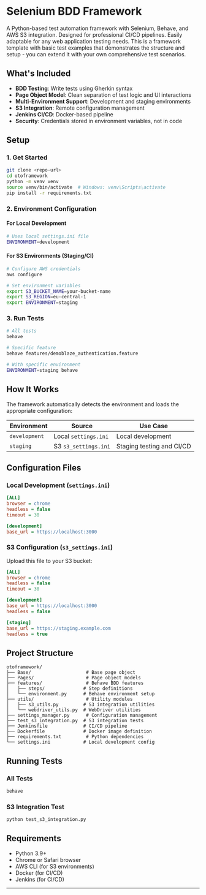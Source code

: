 # Selenium BDD Framework

A Python-based test automation framework with Selenium, Behave, and AWS S3 integration. Designed for professional CI/CD pipelines. Easily adaptable for any web application testing needs. This is a framework template with basic test examples that demonstrates the structure and setup - you can extend it with your own comprehensive test scenarios.

## What's Included

- **BDD Testing**: Write tests using Gherkin syntax
- **Page Object Model**: Clean separation of test logic and UI interactions
- **Multi-Environment Support**: Development and staging environments
- **S3 Integration**: Remote configuration management
- **Jenkins CI/CD**: Docker-based pipeline
- **Security**: Credentials stored in environment variables, not in code

## Setup

### 1. Get Started

```bash
git clone <repo-url>
cd otoframework
python -m venv venv
source venv/bin/activate  # Windows: venv\Scripts\activate
pip install -r requirements.txt
```

### 2. Environment Configuration

#### For Local Development
```bash
# Uses local settings.ini file
ENVIRONMENT=development
```

#### For S3 Environments (Staging/CI)
```bash
# Configure AWS credentials
aws configure

# Set environment variables
export S3_BUCKET_NAME=your-bucket-name
export S3_REGION=eu-central-1
export ENVIRONMENT=staging
```

### 3. Run Tests

```bash
# All tests
behave

# Specific feature
behave features/demoblaze_authentication.feature

# With specific environment
ENVIRONMENT=staging behave
```

## How It Works

The framework automatically detects the environment and loads the appropriate configuration:

| Environment | Source | Use Case |
|-------------|--------|----------|
| `development` | Local `settings.ini` | Local development |
| `staging` | S3 `s3_settings.ini` | Staging testing and CI/CD |

## Configuration Files

### Local Development (`settings.ini`)

```ini
[ALL]
browser = chrome
headless = false
timeout = 30

[development]
base_url = https://localhost:3000
```

### S3 Configuration (`s3_settings.ini`)

Upload this file to your S3 bucket:

```ini
[ALL]
browser = chrome
headless = false
timeout = 30

[development]
base_url = https://localhost:3000
headless = false

[staging]
base_url = https://staging.example.com
headless = true
```

## Project Structure

```
otoframework/
├── Base/                    # Base page object
├── Pages/                   # Page object models
├── features/                # Behave BDD features
│   ├── steps/              # Step definitions
│   └── environment.py      # Behave environment setup
├── utils/                   # Utility modules
│   ├── s3_utils.py         # S3 integration utilities
│   └── webdriver_utils.py  # WebDriver utilities
├── settings_manager.py      # Configuration management
├── test_s3_integration.py  # S3 integration tests
├── Jenkinsfile             # CI/CD pipeline
├── Dockerfile              # Docker image definition
├── requirements.txt         # Python dependencies
└── settings.ini            # Local development config
```

## Running Tests

### All Tests
```bash
behave
```

### S3 Integration Test
```bash
python test_s3_integration.py
```
## Requirements

- Python 3.9+
- Chrome or Safari browser
- AWS CLI (for S3 environments)
- Docker (for CI/CD)
- Jenkins (for CI/CD)

---

